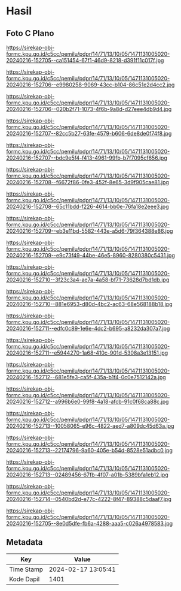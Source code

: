 # Hasil

## Foto C Plano

https://sirekap-obj-formc.kpu.go.id/c5cc/pemilu/pdpr/14/71/13/10/05/1471131005020-20240216-152705--ca151454-67f1-46d9-8218-d391f11c017f.jpg

https://sirekap-obj-formc.kpu.go.id/c5cc/pemilu/pdpr/14/71/13/10/05/1471131005020-20240216-152706--e9980258-9069-43cc-b104-86c51e2d4cc2.jpg

https://sirekap-obj-formc.kpu.go.id/c5cc/pemilu/pdpr/14/71/13/10/05/1471131005020-20240216-152706--020b2f71-1073-4f6b-9a8d-d27eee4db9d4.jpg

https://sirekap-obj-formc.kpu.go.id/c5cc/pemilu/pdpr/14/71/13/10/05/1471131005020-20240216-152707--82cc5b27-63fe-4579-b606-6de8de0f74f8.jpg

https://sirekap-obj-formc.kpu.go.id/c5cc/pemilu/pdpr/14/71/13/10/05/1471131005020-20240216-152707--bdc9e5f4-f413-4961-99fb-b7f7095cf656.jpg

https://sirekap-obj-formc.kpu.go.id/c5cc/pemilu/pdpr/14/71/13/10/05/1471131005020-20240216-152708--f6672f86-0fe3-452f-8e65-3d9f905cae81.jpg

https://sirekap-obj-formc.kpu.go.id/c5cc/pemilu/pdpr/14/71/13/10/05/1471131005020-20240216-152708--65c11bdd-f226-4614-bb0e-76fa18e2eee3.jpg

https://sirekap-obj-formc.kpu.go.id/c5cc/pemilu/pdpr/14/71/13/10/05/1471131005020-20240216-152709--eb3e11bd-5582-443e-a5d6-79f364388e86.jpg

https://sirekap-obj-formc.kpu.go.id/c5cc/pemilu/pdpr/14/71/13/10/05/1471131005020-20240216-152709--e9c73f49-44be-46e5-8960-8280380c5431.jpg

https://sirekap-obj-formc.kpu.go.id/c5cc/pemilu/pdpr/14/71/13/10/05/1471131005020-20240216-152710--3f23c3a4-ae7a-4a58-bf71-73628d7bd1db.jpg

https://sirekap-obj-formc.kpu.go.id/c5cc/pemilu/pdpr/14/71/13/10/05/1471131005020-20240216-152710--881e6953-d80d-4bc2-ac63-68e568188b18.jpg

https://sirekap-obj-formc.kpu.go.id/c5cc/pemilu/pdpr/14/71/13/10/05/1471131005020-20240216-152711--edfc0c89-1e6e-4dc2-b695-a8232da307a7.jpg

https://sirekap-obj-formc.kpu.go.id/c5cc/pemilu/pdpr/14/71/13/10/05/1471131005020-20240216-152711--e5944270-1a68-410c-901d-5308a3e13151.jpg

https://sirekap-obj-formc.kpu.go.id/c5cc/pemilu/pdpr/14/71/13/10/05/1471131005020-20240216-152712--681e5fe3-ca5f-435a-b1f4-0c0e7512142a.jpg

https://sirekap-obj-formc.kpu.go.id/c5cc/pemilu/pdpr/14/71/13/10/05/1471131005020-20240216-152712--a996b6e0-99f8-4a18-afcb-91c0f68ca88c.jpg

https://sirekap-obj-formc.kpu.go.id/c5cc/pemilu/pdpr/14/71/13/10/05/1471131005020-20240216-152713--10058065-e96c-4822-aed7-a809dc45d63a.jpg

https://sirekap-obj-formc.kpu.go.id/c5cc/pemilu/pdpr/14/71/13/10/05/1471131005020-20240216-152713--22174796-9a60-405e-b54d-8528e51adbc0.jpg

https://sirekap-obj-formc.kpu.go.id/c5cc/pemilu/pdpr/14/71/13/10/05/1471131005020-20240216-152713--02489456-67fb-4f07-a01b-5389bfa1eb12.jpg

https://sirekap-obj-formc.kpu.go.id/c5cc/pemilu/pdpr/14/71/13/10/05/1471131005020-20240216-152714--0540bd2d-e77c-4222-8f47-89388c5daaf7.jpg

https://sirekap-obj-formc.kpu.go.id/c5cc/pemilu/pdpr/14/71/13/10/05/1471131005020-20240216-152705--8e0d5dfe-fb6a-4288-aaa5-c026a4978583.jpg


## Metadata

| Key        | Value               |
| ---------- | ------------------- |
| Time Stamp | 2024-02-17 13:05:41 |
| Kode Dapil | 1401                |



